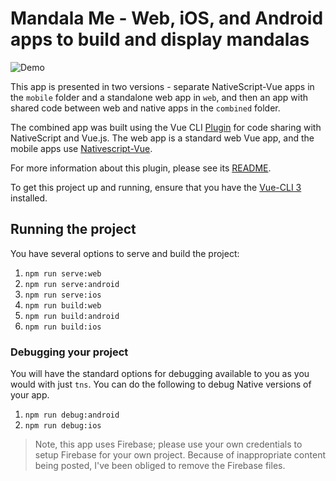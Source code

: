 # Mandala Me - Web, iOS, and Android apps to build and display mandalas

![Demo](mme.gif?raw=true)

This app is presented in two versions - separate NativeScript-Vue apps in the `mobile` folder and a standalone web app in `web`, and then an app with shared code between web and native apps in the `combined` folder.

The combined app was built using the Vue CLI [Plugin](https://github.com/nativescript-vue/vue-cli-plugin-nativescript-vue) for code sharing with NativeScript and Vue.js. The web app is a standard web Vue app, and the mobile apps use [Nativescript-Vue](https://nativescript-vue.org/).

For more information about this plugin, please see its [README](https://github.com/nativescript-vue/vue-cli-plugin-nativescript-vue).

To get this project up and running, ensure that you have the [Vue-CLI 3](https://github.com/vuejs/vue-cli) installed.

## Running the project

You have several options to serve and build the project:

1.  `npm run serve:web`
2.  `npm run serve:android`
3.  `npm run serve:ios`
4.  `npm run build:web`
5.  `npm run build:android`
6.  `npm run build:ios`

### Debugging your project

You will have the standard options for debugging available to you as you would with just `tns`. You can do the following to debug Native versions of your app.

1.  `npm run debug:android`
2.  `npm run debug:ios`

> Note, this app uses Firebase; please use your own credentials to setup Firebase for your own project. Because of inappropriate content being posted, I've been obliged to remove the Firebase files.
